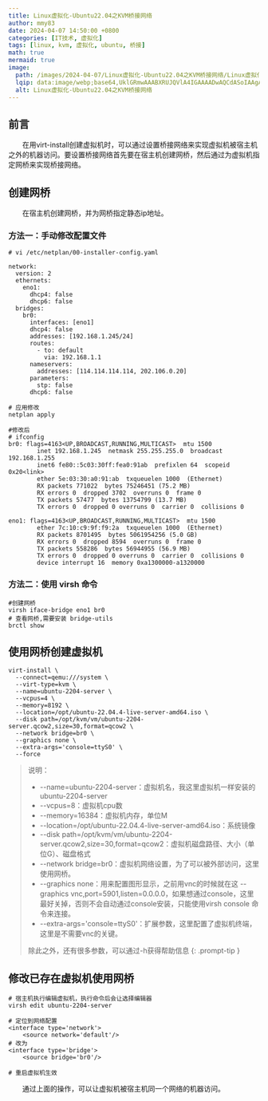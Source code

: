 ```yaml
---
title: Linux虚拟化-Ubuntu22.04之KVM桥接网络
author: mmy83
date: 2024-04-07 14:50:00 +0800
categories: [IT技术, 虚拟化]
tags: [linux, kvm, 虚拟化, ubuntu, 桥接]
math: true
mermaid: true
image:
  path: /images/2024-04-07/Linux虚拟化-Ubuntu22.04之KVM桥接网络/Linux虚拟化-Ubuntu22.04之KVM桥接网络-00.png
  lqip: data:image/webp;base64,UklGRmwAAABXRUJQVlA4IGAAAADwAQCdASoIAAgAAUAmJbACdDBIgZCDPRgA4n3zyoQ1jlXjboz9dBDg01D60cSfMFrisAyF/9f6vbTmYGA63tbPfC/E29klONUeeWGn/4Ys1s3v+Nzj/sp4Zlmg89usQAA=
  alt: Linux虚拟化-Ubuntu22.04之KVM桥接网络
---
```


## 前言

&emsp;&emsp;在用virt-install创建虚拟机时，可以通过设置桥接网络来实现虚拟机被宿主机之外的机器访问。要设置桥接网络首先要在宿主机创建网桥，然后通过为虚拟机指定网桥来实现桥接网络。

## 创建网桥

&emsp;&emsp;在宿主机创建网桥，并为网桥指定静态ip地址。

### 方法一：手动修改配置文件

```shell
# vi /etc/netplan/00-installer-config.yaml

network:
  version: 2
  ethernets:
    eno1:
      dhcp4: false
      dhcp6: false
  bridges:
    br0:
      interfaces: [eno1]
      dhcp4: false
      addresses: [192.168.1.245/24]
      routes:
        - to: default
          via: 192.168.1.1
      nameservers:
        addresses: [114.114.114.114, 202.106.0.20]
      parameters:
        stp: false
      dhcp6: false
```

```shell
# 应用修改
netplan apply
```

```shell
#修改后
# ifconfig
br0: flags=4163<UP,BROADCAST,RUNNING,MULTICAST>  mtu 1500
        inet 192.168.1.245  netmask 255.255.255.0  broadcast 192.168.1.255
        inet6 fe80::5c03:30ff:fea0:91ab  prefixlen 64  scopeid 0x20<link>
        ether 5e:03:30:a0:91:ab  txqueuelen 1000  (Ethernet)
        RX packets 771022  bytes 75246451 (75.2 MB)
        RX errors 0  dropped 3702  overruns 0  frame 0
        TX packets 57477  bytes 13754799 (13.7 MB)
        TX errors 0  dropped 0 overruns 0  carrier 0  collisions 0

eno1: flags=4163<UP,BROADCAST,RUNNING,MULTICAST>  mtu 1500
        ether 7c:10:c9:9f:f9:2a  txqueuelen 1000  (Ethernet)
        RX packets 8701495  bytes 5061954256 (5.0 GB)
        RX errors 0  dropped 8594  overruns 0  frame 0
        TX packets 558286  bytes 56944955 (56.9 MB)
        TX errors 0  dropped 0 overruns 0  carrier 0  collisions 0
        device interrupt 16  memory 0xa1300000-a1320000
```

### 方法二：使用 virsh 命令

```shell
#创建网桥
virsh iface-bridge eno1 br0
# 查看网桥,需要安装 bridge-utils
brctl show
```

## 使用网桥创建虚拟机

```shell
virt-install \
  --connect=qemu:///system \
  --virt-type=kvm \
  --name=ubuntu-2204-server \
  --vcpus=4 \
  --memory=8192 \
  --location=/opt/ubuntu-22.04.4-live-server-amd64.iso \
  --disk path=/opt/kvm/vm/ubuntu-2204-server.qcow2,size=30,format=qcow2 \
  --network bridge=br0 \
  --graphics none \
  --extra-args='console=ttyS0' \
  --force
```

> 说明：
>
> * --name=ubuntu-2204-server：虚拟机名，我这里虚拟机一样安装的ubuntu-2204-server
> * --vcpus=8：虚拟机cpu数
> * --memory=16384：虚拟机内存，单位M
> * --location=/opt/ubuntu-22.04.4-live-server-amd64.iso：系统镜像
> * --disk path=/opt/kvm/vm/ubuntu-2204-server.qcow2,size=30,format=qcow2：虚拟机磁盘路径、大小（单位G）、磁盘格式
> * --network bridge=br0：虚拟机网络设置，为了可以被外部访问，这里使用网桥。
> * --graphics none：用来配置图形显示，之前用vnc的时候就在这 --graphics vnc,port=5901,listen=0.0.0.0，如果想通过console，这里最好关掉，否则不会自动通过console安装，只能使用virsh console 命令来连接。
> * --extra-args='console=ttyS0'：扩展参数，这里配置了虚拟机终端，这里是不需要vnc的关键。
>
> 除此之外，还有很多参数，可以通过-h获得帮助信息
{: .prompt-tip }

## 修改已存在虚拟机使用网桥

```shell
# 宿主机执行编辑虚拟机，执行命令后会让选择编辑器
virsh edit ubuntu-2204-server
```

```shell
# 定位到网络配置
<interface type='network'>
    <source network='default'/>
# 改为
<interface type='bridge'>
    <source bridge='br0'/>

# 重启虚拟机生效
```

&emsp;&emsp;通过上面的操作，可以让虚拟机被宿主机同一个网络的机器访问。
